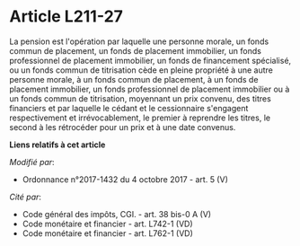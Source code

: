 # Article L211-27

La pension est l'opération par laquelle une personne morale, un fonds commun de placement, un fonds de placement immobilier,
un fonds professionnel de placement immobilier, un fonds de financement spécialisé, ou un fonds commun de titrisation cède en
pleine propriété à une autre personne morale, à un fonds commun de placement, à un fonds de placement immobilier, un fonds
professionnel de placement immobilier ou à un fonds commun de titrisation, moyennant un prix convenu, des titres financiers
et par laquelle le cédant et le cessionnaire s'engagent respectivement et irrévocablement, le premier à reprendre les titres,
le second à les rétrocéder pour un prix et à une date convenus.

**Liens relatifs à cet article**

_Modifié par_:

  - Ordonnance n°2017-1432 du 4 octobre 2017 - art. 5 (V)

_Cité par_:

  - Code général des impôts, CGI. - art. 38 bis-0 A (V)
  - Code monétaire et financier - art. L742-1 (VD)
  - Code monétaire et financier - art. L762-1 (VD)

